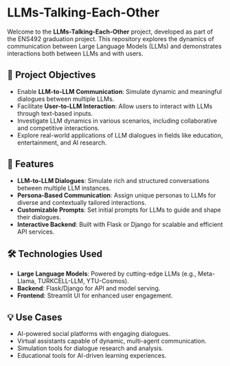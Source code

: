 # LLMs-Talking-Each-Other

Welcome to the **LLMs-Talking-Each-Other** project, developed as part of the ENS492 graduation project. This repository explores the  dynamics of communication between Large Language Models (LLMs) and demonstrates interactions both between LLMs and with users. 
## 📌 Project Objectives

- Enable **LLM-to-LLM Communication**: Simulate dynamic and meaningful dialogues between multiple LLMs.
- Facilitate **User-to-LLM Interaction**: Allow users to interact with LLMs through text-based inputs.
- Investigate LLM dynamics in various scenarios, including collaborative and competitive interactions.
- Explore real-world applications of LLM dialogues in fields like education, entertainment, and AI research.

## 🚀 Features

- **LLM-to-LLM Dialogues**: Simulate rich and structured conversations between multiple LLM instances.
- **Persona-Based Communication**: Assign unique personas to LLMs for diverse and contextually tailored interactions.
- **Customizable Prompts**: Set initial prompts for LLMs to guide and shape their dialogues.
- **Interactive Backend**: Built with Flask or Django for scalable and efficient API services.

## 🛠️ Technologies Used

- **Large Language Models**: Powered by cutting-edge LLMs (e.g., Meta-Llama, TURKCELL-LLM, YTU-Cosmos).
- **Backend**: Flask/Django for API and model serving.
- **Frontend**: Streamlit UI for enhanced user engagement.

## 💡 Use Cases

- AI-powered social platforms with engaging dialogues.
- Virtual assistants capable of dynamic, multi-agent communication.
- Simulation tools for dialogue research and analysis.
- Educational tools for AI-driven learning experiences.



